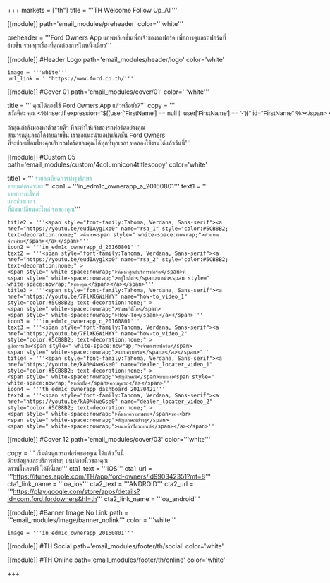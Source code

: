 +++
markets = ["th"]
title = '''TH Welcome Follow Up_All'''

[[module]]
path='email_modules/preheader'
color='''white'''

preheader = '''Ford Owners App แอพพลิเคชั่นเพื่อเจ้าของรถฟอร์ด เพื่อการดูแลรถฟอร์ดที่ง่ายขึ้น รวมทุกเรื่องที่คุณต้องการในหนึ่งเดียว'''

[[module]] #Header Logo
path='email_modules/header/logo'
color='white'

	image = '''white'''
	url_link = '''https://www.ford.co.th/'''

[[module]] #Cover 01
path='email_modules/cover/01'
color='''white'''
 
 title = '''<span style="font-family:Tahoma, Verdana, Sans-serif">
 <span style=" white-space:nowrap;">คุณได้ลองใช้</span> 
 <span style=" white-space:nowrap;">Ford Owners App</span>
 <span style=" white-space:nowrap;">แล้วหรือยัง?</span></span>'''
	copy = '''<span style="font-family:Tahoma, Verdana, Sans-serif">
	<span style=" white-space:nowrap;">สวัสดีค่ะ คุณ <%InsertIf expression="${(user['FirstName'] == null || user['FirstName'] == '-')}" id="FirstName" %></span>
	<span style=" white-space:nowrap;">ท่านลูกค้าฟอร์ด<%/InsertIf%> <%InsertElse%> <%${user['FirstName']}%> <%/InsertElse%></span>
	<br /><br />
	<span style=" white-space:nowrap;">ถ้าคุณกำลังมองหาตัวช่วยดีๆ</span> 
	<span style=" white-space:nowrap;">ที่จะทำให้เจ้าของรถฟอร์ดอย่างคุณ</span><br />
	<span style=" white-space:nowrap;">สามารถดูแลรถได้ง่ายดายขึ้น </span>
	<span style=" white-space:nowrap;">เราขอแนะนำแอปพลิเคชัน Ford Owners</span><br />
	<span style=" white-space:nowrap;">ที่จะช่วยเชื่อมโยงคุณ</span>กับ<span style=" white-space:nowrap;">รถฟอร์ดของคุณได้ทุกที่ทุกเวลา</span>
	<span style=" white-space:nowrap;">ทดลองใช้งานได้แล้ววันนี้</span></span>'''
	
[[module]] #Custom 05
path='email_modules/custom/4columnicon4titlescopy'
color='white'

title1 = '''<span style="font-family:Tahoma, Verdana, Sans-serif"><a href="https://youtu.be/3r79gbfZdO8" name="Decoder_1" style="color:#5CB8B2; text-decoration:none;" >
รายละเอียดการ<span style=" white-space:nowrap;">บำรุงรักษา</span><br />
<span style=" white-space:nowrap;">รถยนต์ตามระยะ</span></a></span>'''
	icon1 = '''in_edm1c_ownerapp_a_20160801'''
	text1 = '''<span style="font-family:Tahoma, Verdana, Sans-serif"><a href="https://youtu.be/3r79gbfZdO8" name="Decoder_2" style="color:#5CB8B2; text-decoration:none;" >
 <span style=" white-space:nowrap;">รายการอะไหล่</span>
 <br>และ<span style=" white-space:nowrap;">ช่วงเวลา</span>
 <br>ที่<span style=" white-space:nowrap;">ต้องเปลี่ยนอะไหล่</span>
 <span style=" white-space:nowrap;">รถของคุณ</span></a></span>'''

	title2 = '''<span style="font-family:Tahoma, Verdana, Sans-serif"><a href="https://youtu.be/eudIAyg1xp0" name="rsa_1" style="color:#5CB8B2; text-decoration:none;" >ค้นหา<span style=" white-space:nowrap;">ตัวแทนจำหน่าย</span></a></span>'''
	icon2 = '''in_edm1c_ownerapp_d_20160801'''
	text2 = '''<span style="font-family:Tahoma, Verdana, Sans-serif"><a href="https://youtu.be/eudIAyg1xp0" name="rsa_2" style="color:#5CB8B2; text-decoration:none;" >
	<span style=" white-space:nowrap;">ค้นหาศูนย์บริการฟอร์ด</span>ที่
	<span style=" white-space:nowrap;">อยู่ใกล้ตำ</span>แหน่ง<span style=" white-space:nowrap;">ของคุณ</span></a></span>'''
	title3 = '''<span style="font-family:Tahoma, Verdana, Sans-serif"><a href="https://youtu.be/7FlXKGWiHYY" name="how-to_video_1" style="color:#5CB8B2; text-decoration:none;" >
	<span style=" white-space:nowrap;">รับชมวิดีโอ</span>
	<span style=" white-space:nowrap;">How-To</span></a></span>'''
	icon3 = '''in_edm1c_ownerapp_c_20160801'''
	text3 = '''<span style="font-family:Tahoma, Verdana, Sans-serif"><a href="https://youtu.be/7FlXKGWiHYY" name="how-to_video_2" style="color:#5CB8B2; text-decoration:none;" >
	คู่มือการเป็น<span style=" white-space:nowrap;">เจ้าของรถฟอร์ด</span> 
	<span style=" white-space:nowrap;">แบบครบครัน</span></a></span>'''
	title4 = '''<span style="font-family:Tahoma, Verdana, Sans-serif"><a href="https://youtu.be/kA0M4weGse0" name="dealer_locater_video_1" style="color:#5CB8B2; text-decoration:none;" >
	<span style=" white-space:nowrap;">สัญลักษณ์</span>บนแผง<span style=" white-space:nowrap;">หน้าปัด</span>ควบคุมรถ</a></span>'''
	icon4 = '''th_edm1c_ownerapp_dashboard_20170421'''
	text4 = '''<span style="font-family:Tahoma, Verdana, Sans-serif"><a href="https://youtu.be/kA0M4weGse0" name="dealer_locater_video_2" style="color:#5CB8B2; text-decoration:none;" >
	<span style=" white-space:nowrap;">ค้นหาความหมาย</span>ของ<br>
	<span style=" white-space:nowrap;">สัญลักษณ์ต่างๆ</span>
	<span style=" white-space:nowrap;">บนหน้าปัดรถยนต์</span></a></span>'''

[[module]] #Cover 12
path='email_modules/cover/03'
color='''white'''

copy = '''<span style="font-family:Tahoma, Verdana, Sans-serif">
เริ่มต้นดูแล<span style=" white-space:nowrap;">รถฟอร์ดของคุณ</span>
<span style=" white-space:nowrap;">ได้แล้ววันนี้</span><br />
<span style=" white-space:nowrap;">ด้วยข้อมูล</span>และ<span style=" white-space:nowrap;">บริการต่างๆ</span>
<span style=" white-space:nowrap;">บนปลายนิ้วของคุณ</span><br />
<span style=" white-space:nowrap;">ดาวน์โหลดฟรี</span>
<span style=" white-space:nowrap;">ได้ที่นี่เลย</span></span>'''
	cta1_text = '''iOS'''
	cta1_url = '''https://itunes.apple.com/TH/app/ford-owners/id990342351?mt=8'''
	cta1_link_name = '''oa_ios'''
	cta2_text = '''ANDROID'''
	cta2_url = '''https://play.google.com/store/apps/details?id=com.ford.fordowners&hl=th'''
	cta2_link_name = '''oa_android'''

[[module]] #Banner Image No Link
path = '''email_modules/image/banner_nolink'''
color = '''white'''
	
	image = '''in_edm1c_ownerapp_20160801'''

[[module]] #TH Social
path='email_modules/footer/th/social'
color='white'

[[module]] #TH Online
path='email_modules/footer/th/online'
color='white'

+++